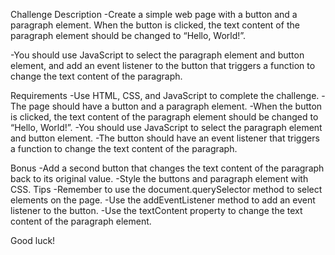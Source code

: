 Challenge Description
-Create a simple web page with a button and a paragraph element. When the button is clicked, the text content of the paragraph element should be changed to “Hello, World!”.

-You should use JavaScript to select the paragraph element and button element, and add an event listener to the button that triggers a function to change the text content of the paragraph.

Requirements
-Use HTML, CSS, and JavaScript to complete the challenge. -The page should have a button and a paragraph element. -When the button is clicked, the text content of the paragraph element should be changed to “Hello, World!”. -You should use JavaScript to select the paragraph element and button element. -The button should have an event listener that triggers a function to change the text content of the paragraph.

Bonus -Add a second button that changes the text content of the paragraph back to its original value. -Style the buttons and paragraph element with CSS. Tips -Remember to use the document.querySelector method to select elements on the page. -Use the addEventListener method to add an event listener to the button. -Use the textContent property to change the text content of the paragraph element.

Good luck!
